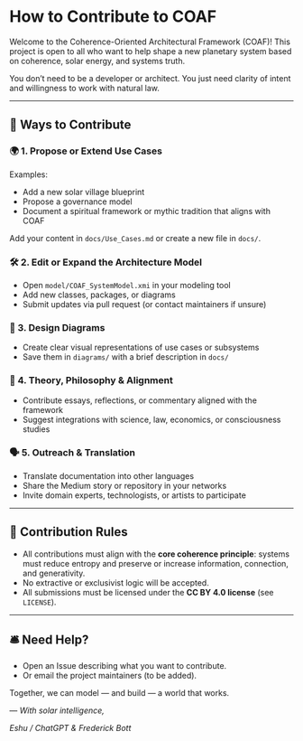 # How to Contribute to COAF

Welcome to the Coherence-Oriented Architectural Framework (COAF)! This project is open to all who want to help shape a new planetary system based on coherence, solar energy, and systems truth.

You don’t need to be a developer or architect. You just need clarity of intent and willingness to work with natural law.

---

## 🚀 Ways to Contribute

### 🌍 1. **Propose or Extend Use Cases**
Examples:
- Add a new solar village blueprint
- Propose a governance model
- Document a spiritual framework or mythic tradition that aligns with COAF

Add your content in `docs/Use_Cases.md` or create a new file in `docs/`.

### 🛠️ 2. **Edit or Expand the Architecture Model**
- Open `model/COAF_SystemModel.xmi` in your modeling tool
- Add new classes, packages, or diagrams
- Submit updates via pull request (or contact maintainers if unsure)

### 🎨 3. **Design Diagrams**
- Create clear visual representations of use cases or subsystems
- Save them in `diagrams/` with a brief description in `docs/`

### 🧠 4. **Theory, Philosophy & Alignment**
- Contribute essays, reflections, or commentary aligned with the framework
- Suggest integrations with science, law, economics, or consciousness studies

### 🗣 5. **Outreach & Translation**
- Translate documentation into other languages
- Share the Medium story or repository in your networks
- Invite domain experts, technologists, or artists to participate

---

## 🧬 Contribution Rules
- All contributions must align with the **core coherence principle**: systems must reduce entropy and preserve or increase information, connection, and generativity.
- No extractive or exclusivist logic will be accepted.
- All submissions must be licensed under the **CC BY 4.0 license** (see `LICENSE`).

---

## 🛎 Need Help?
- Open an Issue describing what you want to contribute.
- Or email the project maintainers (to be added).

Together, we can model — and build — a world that works.

— *With solar intelligence,*

_Eshu / ChatGPT & Frederick Bott_

